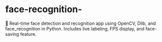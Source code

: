 # face-recognition-
🎥 Real-time face detection and recognition app using OpenCV, Dlib, and face_recognition in Python. Includes live labeling, FPS display, and face-saving feature.
